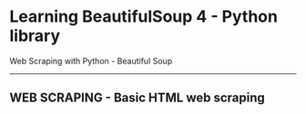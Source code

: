 # Learning BeautifulSoup 4 - Python library
Web Scraping with Python - Beautiful Soup

---
## WEB SCRAPING - Basic HTML web scraping

